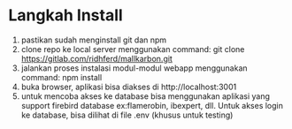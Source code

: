 <h1>Langkah Install</h1>

1. pastikan sudah menginstall git dan npm
2. clone repo ke local server menggunakan command: git clone https://gitlab.com/ridhferd/mallkarbon.git
2. jalankan proses instalasi modul-modul webapp menggunakan command: npm install
3. buka browser, aplikasi bisa diakses di http://localhost:3001
4. untuk mencoba akses ke database bisa menggunakan aplikasi yang support firebird database ex:flamerobin, ibexpert, dll. Untuk akses login ke database, bisa dilihat di file .env (khusus untuk testing)
